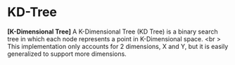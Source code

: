 # KD-Tree
**[K-Dimensional Tree]**
A K-Dimensional Tree (KD Tree) is a binary search tree in which each node represents a point in K-Dimensional space. <br \>
This implementation only accounts for 2 dimensions, X and Y, but it is easily generalized to support more dimensions.



